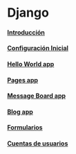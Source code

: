 # Django
#### [Introducción](1_introduccion.md)
#### [Configuración Inicial](2_configuracion_inicial.md)
#### [Hello World app](3_hello_world_app.md)
#### [Pages app](4_pages_app.md)
#### [Message Board app](5_message_board_app.md)
#### [Blog app](6_blog_app.md)
#### [Formularios](7_formularios.md)
#### [Cuentas de usuarios](8_cuentas_de_usuarios.md)